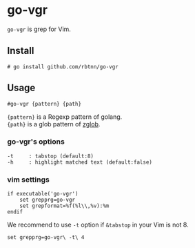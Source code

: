 
# go-vgr

`go-vgr` is grep for Vim.

## Install

```
# go install github.com/rbtnn/go-vgr
```

## Usage

```
#go-vgr {pattern} {path}
```
`{pattern}` is a Regexp pattern of golang.  
`{path}` is a glob pattern of [zglob](https://github.com/mattn/go-zglob).  

### go-vgr's options
```
-t     : tabstop (default:8)
-h     : highlight matched text (default:false)
```

### vim settings
```
if executable('go-vgr')
	set grepprg=go-vgr
	set grepformat=%f(%l\\,%v):%m
endif
```

We recommend to use `-t` option if `&tabstop` in your Vim is not 8.
```
set grepprg=go-vgr\ -t\ 4
```

